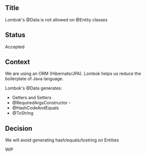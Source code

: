 ## Title
Lombok's @Data is not allowed on @Entity classes

## Status
Accepted

## Context
We are using an ORM (Hibernate/JPA).
Lombok helps us reduce the boilerplate of Java language.

Lombok's @Data generates:
- Getters and Setters
- @RequiredArgsConstructor -
- @HashCodeAndEquals
- @ToString

## Decision
We will avoid generating hash/equals/tostring on Entities

WIP